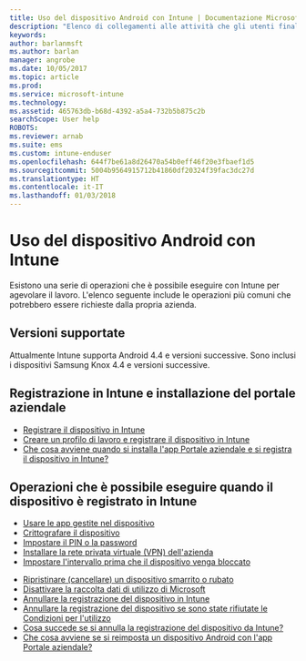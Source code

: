 ```yaml
---
title: Uso del dispositivo Android con Intune | Documentazione Microsoft
description: "Elenco di collegamenti alle attività che gli utenti finali possono eseguire nel loro dispositivo mobile Android quando viene registrato in Intune"
keywords: 
author: barlanmsft
ms.author: barlan
manager: angrobe
ms.date: 10/05/2017
ms.topic: article
ms.prod: 
ms.service: microsoft-intune
ms.technology: 
ms.assetid: 465763db-b68d-4392-a5a4-732b5b875c2b
searchScope: User help
ROBOTS: 
ms.reviewer: arnab
ms.suite: ems
ms.custom: intune-enduser
ms.openlocfilehash: 644f7be61a8d26470a54b0eff46f20e3fbaef1d5
ms.sourcegitcommit: 5004b9564915712b41860df20324f39fac3dc27d
ms.translationtype: HT
ms.contentlocale: it-IT
ms.lasthandoff: 01/03/2018
---
```

# <a name="using-your-android-device-with-intune"></a>Uso del dispositivo Android con Intune

Esistono una serie di operazioni che è possibile eseguire con Intune per agevolare il lavoro. L'elenco seguente include le operazioni più comuni che potrebbero essere richieste dalla propria azienda.

## <a name="supported-versions"></a>Versioni supportate

Attualmente Intune supporta Android 4.4 e versioni successive. Sono inclusi i dispositivi Samsung Knox 4.4 e versioni successive.

## <a name="enrolling-into-intune-and-installing-the-company-portal"></a>Registrazione in Intune e installazione del portale aziendale

- [Registrare il dispositivo in Intune](enroll-your-device-in-Intune-android.md)
- [Creare un profilo di lavoro e registrare il dispositivo in Intune](create-a-work-profile-and-enroll-your-device-in-intune-android.md)
- [Che cosa avviene quando si installa l'app Portale aziendale e si registra il dispositivo in Intune?](what-happens-if-you-install-the-company-portal-app-and-enroll-your-device-in-intune-android.md)

## <a name="things-you-can-do-when-your-device-is-enrolled-in-intune"></a>Operazioni che è possibile eseguire quando il dispositivo è registrato in Intune

- [Usare le app gestite nel dispositivo](use-managed-apps-on-your-device-android.md)
- [Crittografare il dispositivo](encrypt-your-device-android.md)
- [Impostare il PIN o la password](set-your-pin-or-password-android.md)
- [Installare la rete privata virtuale (VPN) dell'azienda](install-your-companys-virtual-private-network-VPN-android.md)
- [Impostare l'intervallo prima che il dispositivo venga bloccato](set-the-amount-of-time-before-your-device-is-locked-android.md)
<!--- [Reset (erase) your lost or stolen device](reset-erase-your-lost-or-stolen-device-android.md)-->
- [Ripristinare (cancellare) un dispositivo smarrito o rubato](reset-erase-your-device-cpwebsite.md)
- [Disattivare la raccolta dati di utilizzo di Microsoft](turn-off-microsoft-usage-data-collection-android.md)
- [Annullare la registrazione del dispositivo in Intune](unenroll-your-device-from-intune-android.md)
- [Annullare la registrazione del dispositivo se sono state rifiutate le Condizioni per l'utilizzo](unenroll-your-device-from-intune-if-you-declined-terms-of-use-android.md)
- [Cosa succede se si annulla la registrazione del dispositivo da Intune?](what-happens-if-you-unenroll-your-device-from-intune-android.md)
- [Che cosa avviene se si reimposta un dispositivo Android con l'app Portale aziendale?](what-happens-if-you-reset-your-device-using-the-company-portal-android.md)
<!--- - [What is the Rights Management sharing app?](what-is-the-rms-sharing-app-android.md) --->
